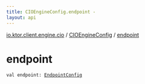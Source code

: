 ```yaml
---
title: CIOEngineConfig.endpoint - 
layout: api
---
```


<div class='api-docs-breadcrumbs'><a href="../index.html">io.ktor.client.engine.cio</a> / <a href="index.html">CIOEngineConfig</a> / <a href="./endpoint.html">endpoint</a></div>

# endpoint

<div class="signature"><code><span class="keyword">val </span><span class="identifier">endpoint</span><span class="symbol">: </span><a href="../-endpoint-config/index.html"><span class="identifier">EndpointConfig</span></a></code></div>
